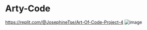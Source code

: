 # Arty-Code
https://replit.com/@JosephineTse/Art-Of-Code-Project-4
![image](https://github.com/JosephineTsee/Arty-Code/assets/150818160/8ed3a139-641c-4512-9d82-335483c046b6)
